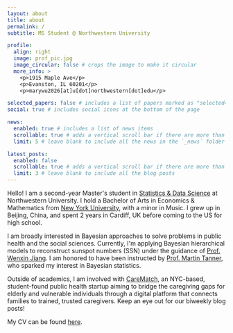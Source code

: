 ```yaml
---
layout: about
title: about
permalink: /
subtitle: MS Student @ Northwestern University

profile:
  align: right
  image: prof_pic.jpg
  image_circular: false # crops the image to make it circular
  more_info: >
    <p>1915 Maple Ave</p>
    <p>Evanston, IL 60201</p>
    <p>marywu2026[at]u[dot]northwestern[dot]edu</p>

selected_papers: false # includes a list of papers marked as "selected={true}"
social: true # includes social icons at the bottom of the page

news:
  enabled: true # includes a list of news items
  scrollable: true # adds a vertical scroll bar if there are more than 3 news items
  limit: 5 # leave blank to include all the news in the `_news` folder

latest_posts:
  enabled: false
  scrollable: true # adds a vertical scroll bar if there are more than 3 new posts items
  limit: 3 # leave blank to include all the blog posts
---
```


Hello! I am a second-year Master's student in [Statistics & Data Science](https://statistics.northwestern.edu/) at Northwestern University. I hold a Bachelor of Arts in Economics & Mathematics from [New York University](https://www.nyu.edu/), with a minor in Music. I grew up in Beijing, China, and spent 2 years in Cardiff, UK before coming to the US for high school.

I am broadly interested in Bayesian approaches to solve problems in public health and the social sciences. Currently, I'm applying Bayesian hierarchical models to reconstruct sunspot numbers (SSN) under the guidance of [Prof. Wenxin Jiang](https://statistics.northwestern.edu/people/faculty/wenxin-jiang.html). I am honored to have been instructed by [Prof. Martin Tanner](https://statistics.northwestern.edu/people/in-memoriam/martin-tanner.html), who sparked my interest in Bayesian statistics.

Outside of academics, I am involved with [CareMatch](https://marywu-12.github.io/carematch/), an NYC-based, student-found public health startup aiming to bridge the caregiving gaps for elderly and vulnerable individuals through a digital platform that connects families to trained, trusted caregivers. Keep an eye out for our biweekly blog posts!

My CV can be found [here](https://marywu-12.github.io/assets/pdf/Mary_Wu_CV.pdf).
